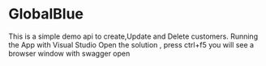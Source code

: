 # GlobalBlue
This is a simple demo api to create,Update and Delete customers.
Running the App with Visual Studio
Open the solution , press ctrl+f5 you will see a browser window with swagger open